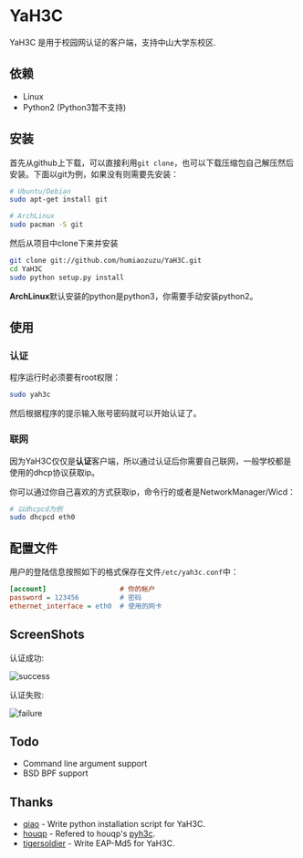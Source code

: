 YaH3C
=====
YaH3C 是用于校园网认证的客户端，支持中山大学东校区.

依赖
------------
* Linux
* Python2 (Python3暂不支持)

安装
------------

首先从github上下载，可以直接利用`git clone`，也可以下载压缩包自己解压然后安装。下面以git为例，如果没有则需要先安装：

```bash
# Ubuntu/Debian
sudo apt-get install git

# ArchLinux
sudo pacman -S git
```
然后从项目中clone下来并安装

```bash
git clone git://github.com/humiaozuzu/YaH3C.git
cd YaH3C
sudo python setup.py install
```

**ArchLinux**默认安装的python是python3，你需要手动安装python2。

使用
----

### 认证

程序运行时必须要有root权限：

```bash
sudo yah3c
```

然后根据程序的提示输入账号密码就可以开始认证了。

### 联网

因为YaH3C仅仅是**认证**客户端，所以通过认证后你需要自己联网，一般学校都是使用的dhcp协议获取ip。

你可以通过你自己喜欢的方式获取ip，命令行的或者是NetworkManager/Wicd：

``` bash
# 以dhcpcd为例
sudo dhcpcd eth0
```

配置文件
--------
用户的登陆信息按照如下的格式保存在文件`/etc/yah3c.conf`中：

``` ini
[account]                  # 你的帐户 
password = 123456          # 密码
ethernet_interface = eth0  # 使用的网卡
```

ScreenShots
-----------

认证成功:

![success](https://github.com/humiaozuzu/YaH3C/blob/master/screenshots/success.png?raw=true)

认证失败:

![failure](https://github.com/humiaozuzu/YaH3C/raw/master/screenshots/failure.png)


Todo
----
* Command line argument support
* BSD BPF support

Thanks
------
* [qiao](https://github.com/qiao) - Write python installation script for YaH3C.
* [houqp](https://github.com/houqp) - Refered to houqp's [pyh3c](https://github.com/houqp/pyh3c).
* [tigersoldier](https://github.com/tigersoldier) - Write EAP-Md5 for YaH3C.
